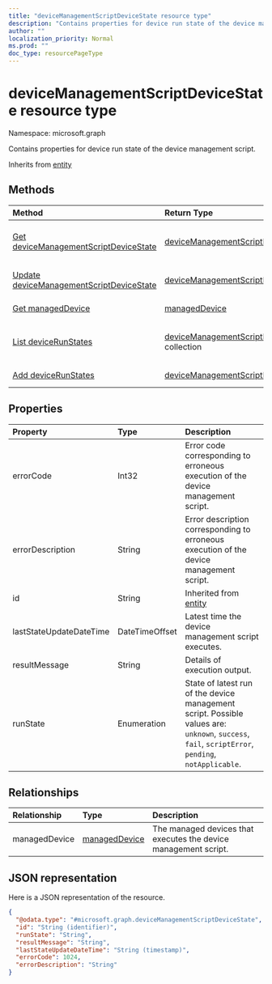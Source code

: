 ```yaml
---
title: "deviceManagementScriptDeviceState resource type"
description: "Contains properties for device run state of the device management script."
author: ""
localization_priority: Normal
ms.prod: ""
doc_type: resourcePageType
---
```


# deviceManagementScriptDeviceState resource type


Namespace: microsoft.graph

Contains properties for device run state of the device management script.


Inherits from [entity](../resources/entity.md)

## Methods
|Method|Return Type|Description|
|:---|:---|:---|
|[Get deviceManagementScriptDeviceState](../api/devicemanagementscriptdevicestate-get.md)|[deviceManagementScriptDeviceState](../resources/devicemanagementscriptdevicestate.md)|Read properties and relationships of the [deviceManagementScriptDeviceState](../resources/devicemanagementscriptdevicestate.md) object.|
|[Update deviceManagementScriptDeviceState](../api/devicemanagementscriptdevicestate-update.md)|[deviceManagementScriptDeviceState](../resources/devicemanagementscriptdevicestate.md)|Update the properties of a [deviceManagementScriptDeviceState](../resources/devicemanagementscriptdevicestate.md) object.|
|[Get managedDevice](../api/manageddevice-get.md)|[managedDevice](../resources/manageddevice.md)|Read properties and relationships of the [managedDevice](../resources/manageddevice.md) object.|
|[List deviceRunStates](../api/devicemanagementscript-list-devicerunstates.md)|[deviceManagementScriptDeviceState](../resources/devicemanagementscriptdevicestate.md) collection|Get the deviceManagementScriptDeviceStates from the deviceRunStates navigation property.|
|[Add deviceRunStates](../api/devicemanagementscript-post-devicerunstates.md)|[deviceManagementScriptDeviceState](../resources/devicemanagementscriptdevicestate.md)|Add deviceRunStates by posting to the deviceRunStates collection.|

## Properties
|Property|Type|Description|
|:---|:---|:---|
|errorCode|Int32|Error code corresponding to erroneous execution of the device management script.|
|errorDescription|String|Error description corresponding to erroneous execution of the device management script.|
|id|String| Inherited from [entity](../resources/entity.md)|
|lastStateUpdateDateTime|DateTimeOffset|Latest time the device management script executes.|
|resultMessage|String|Details of execution output.|
|runState|Enumeration|State of latest run of the device management script. Possible values are: `unknown`, `success`, `fail`, `scriptError`, `pending`, `notApplicable`.|

## Relationships
|Relationship|Type|Description|
|:---|:---|:---|
|managedDevice|[managedDevice](../resources/manageddevice.md)|The managed devices that executes the device management script.|

## JSON representation
Here is a JSON representation of the resource.
<!-- {
  "blockType": "resource",
  "keyProperty": "id",
  "@odata.type": "microsoft.graph.deviceManagementScriptDeviceState",
  "baseType": "microsoft.graph.entity",
  "openType": false
}
-->
``` json
{
  "@odata.type": "#microsoft.graph.deviceManagementScriptDeviceState",
  "id": "String (identifier)",
  "runState": "String",
  "resultMessage": "String",
  "lastStateUpdateDateTime": "String (timestamp)",
  "errorCode": 1024,
  "errorDescription": "String"
}
```

